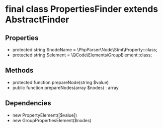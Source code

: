 # final class PropertiesFinder extends AbstractFinder
## Properties
- protected string $nodeName = \PhpParser\Node\Stmt\Property::class;- protected string $element = \QCode\Elements\GroupElement::class;
## Methods
- protected function prepareNode(string $value)- public function prepareNodes(array $nodes) : array
## Dependencies
- new PropertyElement([$value])- new GroupPropertiesElement($nodes)

